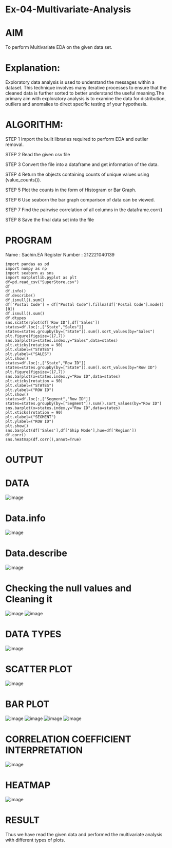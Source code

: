 # Ex-04-Multivariate-Analysis
# AIM
To perform Multivariate EDA on the given data set.

# Explanation:
Exploratory data analysis is used to understand the messages within a dataset. This technique involves many iterative processes to ensure that the cleaned data is further sorted to better understand the useful meaning.The primary aim with exploratory analysis is to examine the data for distribution, outliers and anomalies to direct specific testing of your hypothesis.

# ALGORITHM:
STEP 1 Import the built libraries required to perform EDA and outlier removal.

STEP 2 Read the given csv file

STEP 3 Convert the file into a dataframe and get information of the data.

STEP 4 Return the objects containing counts of unique values using (value_counts()).

STEP 5 Plot the counts in the form of Histogram or Bar Graph.

STEP 6 Use seaborn the bar graph comparison of data can be viewed.

STEP 7 Find the pairwise correlation of all columns in the dataframe.corr()

STEP 8 Save the final data set into the file

# PROGRAM
Name : Sachin.EA
Register Number : 212221040139
```
import pandas as pd
import numpy as np
import seaborn as sns
import matplotlib.pyplot as plt
df=pd.read_csv("SuperStore.csv")
df
df.info()
df.describe()
df.isnull().sum()
df['Postal Code'] = df["Postal Code"].fillna(df['Postal Code'].mode()[0])
df.isnull().sum()
df.dtypes
sns.scatterplot(df['Row ID'],df['Sales'])
states=df.loc[:,["State","Sales"]]
states=states.groupby(by=["State"]).sum().sort_values(by="Sales")
plt.figure(figsize=(17,7))
sns.barplot(x=states.index,y="Sales",data=states)
plt.xticks(rotation = 90)
plt.xlabel=("STATES")
plt.ylabel=("SALES")
plt.show()
states=df.loc[:,["State","Row ID"]]
states=states.groupby(by=["State"]).sum().sort_values(by="Row ID")
plt.figure(figsize=(17,7))
sns.barplot(x=states.index,y="Row ID",data=states)
plt.xticks(rotation = 90)
plt.xlabel=("STATES")
plt.ylabel=("ROW ID")
plt.show()
states=df.loc[:,["Segment","Row ID"]]
states=states.groupby(by=["Segment"]).sum().sort_values(by="Row ID")
sns.barplot(x=states.index,y="Row ID",data=states)
plt.xticks(rotation = 90)
plt.xlabel=("SEGMENT")
plt.ylabel=("ROW ID")
plt.show()
sns.barplot(df['Sales'],df['Ship Mode'],hue=df['Region'])
df.corr()
sns.heatmap(df.corr(),annot=True)
```
# OUTPUT
# DATA
![image](https://github.com/sachinezhilmaran/Ex-04-Multivariate-Analysis/assets/128135351/d233d09c-48c6-4823-962d-8abc47e11fa1)
# Data.info
![image](https://github.com/sachinezhilmaran/Ex-04-Multivariate-Analysis/assets/128135351/94262798-e881-4ea7-a69c-a0248d4e27ba)
# Data.describe
![image](https://github.com/sachinezhilmaran/Ex-04-Multivariate-Analysis/assets/128135351/e1d7a55e-88bd-403a-80ef-1f39de8d53f4)
# Checking the null values and Cleaning it
![image](https://github.com/sachinezhilmaran/Ex-04-Multivariate-Analysis/assets/128135351/d081566d-571f-48ce-ab61-e1ff480079e9)
![image](https://github.com/sachinezhilmaran/Ex-04-Multivariate-Analysis/assets/128135351/d2a25da6-b3c0-4226-9cc8-e78446fa299d)
# DATA TYPES
![image](https://github.com/sachinezhilmaran/Ex-04-Multivariate-Analysis/assets/128135351/9a504eb3-af0f-4fd4-8a03-b51ed4e1d145)
# SCATTER PLOT
![image](https://github.com/sachinezhilmaran/Ex-04-Multivariate-Analysis/assets/128135351/84f2fc2c-1230-47f7-8a3b-84f0665eaa8c)
# BAR PLOT
![image](https://github.com/sachinezhilmaran/Ex-04-Multivariate-Analysis/assets/128135351/e02bb2bd-53d4-460b-b512-aa7e4aeac565)
![image](https://github.com/sachinezhilmaran/Ex-04-Multivariate-Analysis/assets/128135351/7337d440-b166-4ee3-9752-d8877c80d1f0)
![image](https://github.com/sachinezhilmaran/Ex-04-Multivariate-Analysis/assets/128135351/1d0ffae4-b36e-4931-acce-da5d875a4542)
![image](https://github.com/sachinezhilmaran/Ex-04-Multivariate-Analysis/assets/128135351/64e5ebc8-67c3-4029-81fa-4653e3087db9)
# CORRELATION COEFFICIENT INTERPRETATION
![image](https://github.com/sachinezhilmaran/Ex-04-Multivariate-Analysis/assets/128135351/aae92081-f90d-4e5b-914b-e578ba5f7214)
# HEATMAP
![image](https://github.com/sachinezhilmaran/Ex-04-Multivariate-Analysis/assets/128135351/5eb35cd1-836c-4621-8b43-f02285003958)
# RESULT
Thus we have read the given data and performed the multivariate analysis with different types of plots.
